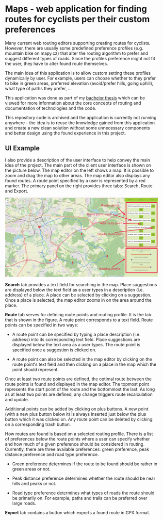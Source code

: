 # Maps - web application for finding routes for cyclists per their custom preferences

Many current web routing editors supporting creating routes for cyclists. However, there are usually some predefined preference profiles (e.g. mountain bike on mapy.cz) that alter the routing algorithm to prefer and suggest different types of roads. Since the profiles preference might not fit the user, they have to alter found route themselves.

The main idea of this application is to allow custom setting these profiles dynamically by user. For example, users can choose whether to they prefer to bike in green areas, preferred elevation (avoid/prefer hills, going uphill), what type of paths they prefer, ...

This application was done as part of my [bachelor thesis](https://dspace.cuni.cz/bitstream/handle/20.500.11956/148394/130315842.pdf?sequence=1&isAllowed=y) which can be viewed for more information about the core concepts of routing and documentation of technologies and the code.

This repository code is archived and the application is currently not running anywhere - the idea is to reuse the knowledge gained from this application and create a new clean solution without some unnecessary components and better design using the found experience in this project.

## UI Example

I also provide a description of the user interface to help convey the main idea of the project. The main part of the client user interface is shown on the picture below. The map editor on the left shows a map. It is possible to zoom and drag the map to other areas. The map editor also displays any found routes. A route point specified by a user is represented by a red marker. The primary panel on the right provides three tabs: Search, Route and Export.

![Country Code List Recommendation Description View](/img/ui.png)

**Search** tab provides a text field for searching in the map. Place suggestions are displayed below the text field as a user types in a description (i.e. address) of a place. A place can be selected by clicking on a suggestion. Once a place is selected, the map editor zooms in on the area around the place.

**Route** tab serves for defining route points and routing profile. It is the tab that is shown in the figure. A route point corresponds to a text field. Route points can be specified in two ways:

-   A route point can be specified by typing a place description (i.e. address) into its corresponding text field. Place suggestions are displayed below the text area as a user types. The route point is specified once a suggestion is clicked on.

-   A route point can also be selected in the map editor by clicking on the route point's text field and then clicking on a place in the map which the point should represent.

Once at least two route points are defined, the optimal route between the route points is found and displayed in the map editor. The topmost point represents the start point of the route and the bottommost the last. As long as at least two points are defined, any change triggers route recalculation and update.

Additional points can be added by clicking on plus buttons. A new point (with a new plus button below it) is always inserted just below the plus button which it was clicked on. Any route point can be deleted by clicking on a corresponding trash button.

How routes are found is based on a selected routing profile. There is a list of preferences below the route points where a user can specify whether and how much of a given preference should be considered in routing. Currently, there are three available preferences: green preference, peak distance preference and road type preference.

-   Green preference determines if the route to be found should be rather in green areas or not.

-   Peak distance preference determines whether the route should be near hills and peaks or not.

-   Road type preference determines what types of roads the route should be primarily on. For example, paths and trails can be preferred over large roads.

**Export** tab contains a button which exports a found route in GPX format.

